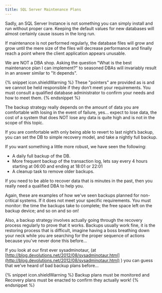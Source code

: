 ```yaml
---
title: SQL Server Maintenance Plans
---
```

Sadly, an SQL Server Instance is not something you can simply install and run without proper care. Keeping the default values for new databases will almost certainly cause issues in the long run.

If maintenance is not performed regularly, the database files will grow and grow until the mere size of the files will decrease performance and finally reach a point where the client application appears unusable.

We are NOT a DBA shop. Asking the question "What is the best maintenance plan I can implement?" to seasoned DBAs will invariably result in an answer similar to "It depends".

{% snippet icon.shieldWarning %}
These "pointers" are provided as is and we cannot be held responsible if they don’t meet your requirements. You must consult a qualified database administrator to confirm your needs and how to meet them.
{% endsnippet %}

The backup strategy really depends on the amount of data you are comfortable with losing in the event of failure, yes... expect to lose data, the cost of a system that does NOT lose any data is quite high and is not in the scope of this topic.

If you are comfortable with only being able to revert to last night’s backup, you can set the DB to simple recovery model, and take a nightly full backup.

If you want something a little more robust, we have seen the following:

- A daily full backup of the DB.
- More frequent backup of the transaction log, lets say every 4 hours starting at 06:00 and ending at 18:01 or 22:01
- A cleanup task to remove older backups.

If you need to be able to recover data that is minutes in the past, then you really need a qualified DBA to help you.

Again, these are examples of how we've seen backups planned for non-critical systems. If it does not meet your specific requirements. You must monitor: the time the backups take to complete; the free space left on the backup device; and so on and so on!  

Also, a backup strategy involves actually going through the recovery process regularly to prove that it works. Backups usually work fine, it is the restoring process that is difficult, imagine having a boss breathing down your neck while you are searching for the proper sequence of actions because you've never done this before...  

If you look at our first ever sysadminotaur, (at [http://blog.devolutions.net/2012/08/sysadminotaur.html](http://blog.devolutions.net/2012/08/sysadminotaur.html) ) you can guess that we've heard of bad backup plans before...

{% snippet icon.shieldWarning %}
Backup plans must be monitored and Recovery plans must be enacted to confirm they actually work!
{% endsnippet %}
